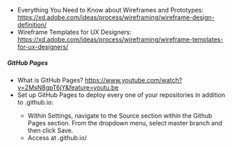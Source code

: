 - Everything You Need to Know about Wireframes and Prototypes: https://xd.adobe.com/ideas/process/wireframing/wireframe-design-definition/
- Wireframe Templates for UX Designers: https://xd.adobe.com/ideas/process/wireframing/wireframe-templates-for-ux-designers/

##### GitHub Pages
- What is GitHub Pages? https://www.youtube.com/watch?v=2MsN8gpT6jY&feature=youtu.be
- Set up GitHub Pages to deploy every one of your repositories in addition to <username>.github.io: 
    - Within Settings, navigate to the Source section within the Github Pages section. From the dropdown menu, select master branch and then click Save.
    - Access at <username>.github.io/<repository-name>
